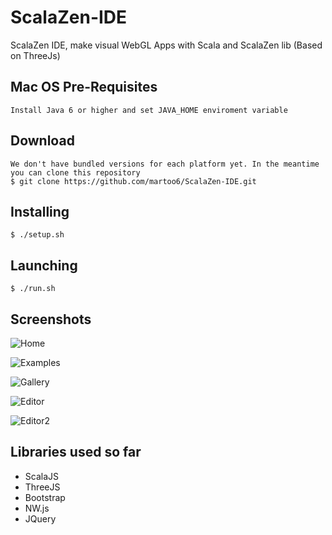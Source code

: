 # ScalaZen-IDE

ScalaZen IDE, make visual WebGL Apps with Scala and ScalaZen lib (Based on ThreeJs)

## Mac OS Pre-Requisites
```
Install Java 6 or higher and set JAVA_HOME enviroment variable
```

## Download
```
We don't have bundled versions for each platform yet. In the meantime you can clone this repository
$ git clone https://github.com/martoo6/ScalaZen-IDE.git
```

## Installing
```
$ ./setup.sh
```

## Launching
```
$ ./run.sh
```

## Screenshots


![Home](http://imgur.com/vInOR0s.png)

![Examples](http://imgur.com/U3i0dAq.png)

![Gallery](http://imgur.com/CQmmKcr.png)

![Editor](http://i.imgur.com/eepZySy.png?1)

![Editor2](http://i.imgur.com/0pNTanB.png?1)

## Libraries used so far  
- ScalaJS
- ThreeJS
- Bootstrap
- NW.js
- JQuery
